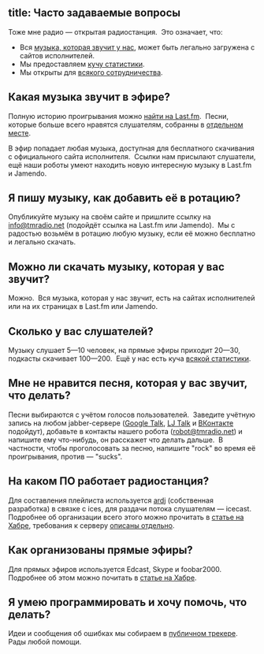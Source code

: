 title: Часто задаваемые вопросы
---
Тоже мне радио — открытая радиостанция.  Это означает, что:

- Вся [музыка, которая звучит у нас][music], может быть легально загружена с
  сайтов исполнителей.
- Мы предоставляем [кучу статистики](/about/stats/).
- Мы открыты для [всякого сотрудничества](/support/).

[feedback]: /feedback.html
[jabber]: /voting/
[lstat]: http://files.tmradio.net/listeners/listeners.csv
[site]: /about/site/
[sstat]: http://files.tmradio.net/listeners/totals.csv
[music]: /music/


## Какая музыка звучит в эфире?

Полную историю проигрывания можно [найти на Last.fm][hist].  Песни, которые
больше всего нравятся слушателям, собранны в [отдельном месте][love].

В эфир попадает любая музыка, доступная для бесплатного скачивания с
официального сайта исполнителя.  Ссылки нам присылают слушатели, ещё наши роботы
умеют находить новую интересную музыку в Last.fm и Jamendo.

[hist]: http://www.lastfm.ru/user/tmradiobot
[love]: http://www.lastfm.ru/user/tmradiobot/library/loved


## Я пишу музыку, как добавить её в ротацию?

Опубликуйте музыку на своём сайте и пришлите ссылку на info@tmradio.net
(подойдёт ссылка на Last.fm или Jamendo).  Мы с радостью возьмём в ротацию любую
музыку, если её можно бесплатно и легально скачать.


## Можно ли скачать музыку, которая у вас звучит?

Можно.  Вся музыка, которая у нас звучит, есть на сайтах исполнителей или на их
страницах в Last.fm или Jamendo.


## Сколько у вас слушателей?

Музыку слушает 5—10 человек, на прямые эфиры приходит 20—30, подкасты скачивает
100—200.  Ещё у нас есть куча [всякой статистики](/about/stats/).


## Мне не нравится песня, которая у вас звучит, что делать?

Песни выбираются с учётом голосов пользователей.  Заведите учётную запись на
любом jabber-сервере ([Google Talk][], [LJ Talk][] и [ВКонтакте][] подойдут),
добавьте в контакты нашего робота (robot@tmradio.net) и напишите ему что-нибудь,
он расскажет что делать дальше.  В частности, чтобы проголосовать за песню,
напишите "rock" во время её проигрывания, против — "sucks".

[Google Talk]: http://www.google.com/talk/
[LJ Talk]: http://www.livejournal.com/chat/
[ВКонтакте]: http://vk.com/help.php?page=jabber


## На каком ПО работает радиостанция?

Для составления плейлиста используется [ardj][] (собственная разработка) в
связке с ices, для раздачи потока слушателям — icecast.  Подробнее об
организации всего этого можно прочитать в [статье на Хабре][h1], требования к
серверу [описаны отдельно][setup].

[ardj]: http://ardj.googlecode.com/
[h1]: http://habrahabr.ru/blogs/sound_and_music/120014/
[setup]: /about/setup/


## Как организованы прямые эфиры?

Для прямых эфиров используется Edcast, Skype и foobar2000.  Подробнее об этом
можно почитать в [статье на Хабре][ha2].

[ha2]: http://habrahabr.ru/blogs/sound_and_music/118667/


## Я умею программировать и хочу помочь, что делать?

Идеи и сообщения об ошибках мы собираем в [публичном трекере][tracker].  Рады
любой помощи.

[tracker]: http://code.google.com/p/ardj/issues/list

